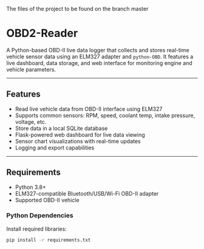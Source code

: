 The files of the project to be found on the branch master

# OBD2-Reader

A Python-based OBD-II live data logger that collects and stores real-time vehicle sensor data using an ELM327 adapter and `python-OBD`. It features a live dashboard, data storage, and web interface for monitoring engine and vehicle parameters.

---

## Features

- Read live vehicle data from OBD-II interface using ELM327
- Supports common sensors: RPM, speed, coolant temp, intake pressure, voltage, etc.
- Store data in a local SQLite database
- Flask-powered web dashboard for live data viewing
- Sensor chart visualizations with real-time updates
- Logging and export capabilities

---

## Requirements

- Python 3.8+
- ELM327-compatible Bluetooth/USB/Wi-Fi OBD-II adapter
- Supported OBD-II vehicle

### Python Dependencies

Install required libraries:

```bash
pip install -r requirements.txt
